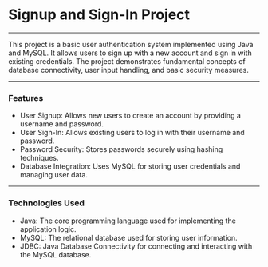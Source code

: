 # Signup and Sign-In Project

---
<p>
  This project is a basic user authentication system implemented using Java and MySQL. It allows users to sign up with a new account and sign in with existing credentials. The project demonstrates fundamental concepts of database connectivity, user input handling, and basic security measures.
</p>

---

<h3> Features </h3>
<p>
  <ul>
    <li> User Signup: Allows new users to create an account by providing a username and password. </li>
    <li> User Sign-In: Allows existing users to log in with their username and password. </li>
    <li> Password Security: Stores passwords securely using hashing techniques. </li>
    <li> Database Integration: Uses MySQL for storing user credentials and managing user data. </li>
  </ul>
</p>

---

<h3> Technologies Used </h3>
<ul>
   <li> Java: The core programming language used for implementing the application logic. </li>
   <li> MySQL: The relational database used for storing user information. </li>
   <li> JDBC: Java Database Connectivity for connecting and interacting with the MySQL database.  </li>
</ul>
